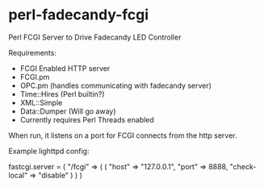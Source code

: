 perl-fadecandy-fcgi
===================

Perl FCGI Server to Drive Fadecandy LED Controller

Requirements:

 * FCGI Enabled HTTP server
 * FCGI.pm
 * OPC.pm (handles communicating with fadecandy server)
 * Time::Hires (Perl builtin?)
 * XML::Simple
 * Data::Dumper (Will go away)
 * Currently requires Perl Threads enabled

When run, it listens on a port for FCGI connects from the http
server.

Example lighttpd config:

fastcgi.server = (
  "/fcgi" => (
    ( "host" => "127.0.0.1", "port" => 8888, "check-local" => "disable" )
  )
)


